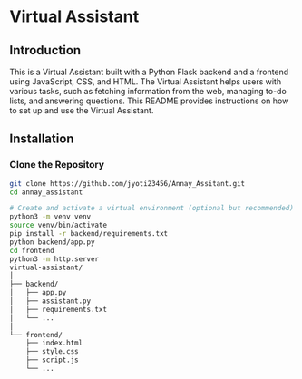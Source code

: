 # Virtual Assistant 

## Introduction

This is a Virtual Assistant built with a Python Flask backend and a frontend using JavaScript, CSS, and HTML. The Virtual Assistant helps users with various tasks, such as fetching information from the web, managing to-do lists, and answering questions. This README provides instructions on how to set up and use the Virtual Assistant.

## Installation

### Clone the Repository

```bash
git clone https://github.com/jyoti23456/Annay_Assitant.git
cd annay_assistant

# Create and activate a virtual environment (optional but recommended)
python3 -m venv venv
source venv/bin/activate
pip install -r backend/requirements.txt
python backend/app.py
cd frontend
python3 -m http.server
virtual-assistant/
│
├── backend/
│   ├── app.py
│   ├── assistant.py
│   ├── requirements.txt
│   └── ...
│
└── frontend/
    ├── index.html
    ├── style.css
    ├── script.js
    └── ...



